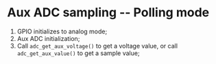 # Aux ADC sampling -- Polling mode

1. GPIO initializes to analog mode;
2. Aux ADC initialization;
3. Call `adc_get_aux_voltage()` to get a voltage value, or call `adc_get_aux_value()` to get a sample value;
